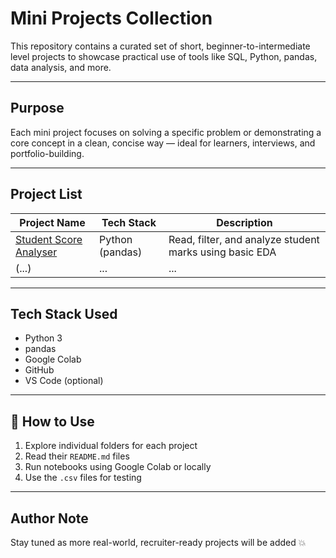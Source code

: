 #  Mini Projects Collection

This repository contains a curated set of short, beginner-to-intermediate level projects to showcase practical use of tools like SQL, Python, pandas, data analysis, and more.

---

##  Purpose

Each mini project focuses on solving a specific problem or demonstrating a core concept in a clean, concise way — ideal for learners, interviews, and portfolio-building.

---

##  Project List

| Project Name | Tech Stack | Description |
|--------------|------------|-------------|
| [Student Score Analyser](./student_score_analysis) | Python (pandas) | Read, filter, and analyze student marks using basic EDA |
| (...) | ... | ... |

---

## Tech Stack Used

- Python 3
- pandas
- Google Colab
- GitHub
- VS Code (optional)

---

## 📌 How to Use

1. Explore individual folders for each project
2. Read their `README.md` files
3. Run notebooks using Google Colab or locally
4. Use the `.csv` files for testing

---

## Author Note

Stay tuned as more real-world, recruiter-ready projects will be added 💥
